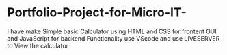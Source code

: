 # Portfolio-Project-for-Micro-IT-
I have make Simple basic Calculator using 
HTML and CSS for frontent GUI
and JavaScript for backend Functionality 
use VScode and use LIVESERVER to View the calculator
